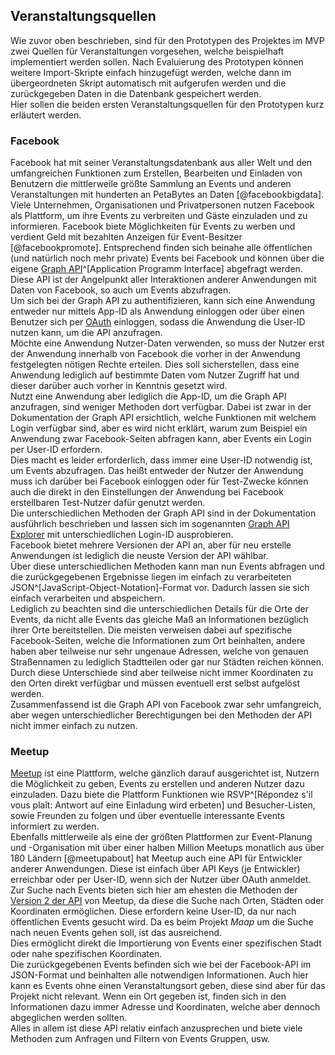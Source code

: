 ## Veranstaltungsquellen

Wie zuvor oben beschrieben, sind für den Prototypen des Projektes im MVP zwei Quellen für Veranstaltungen vorgesehen, welche beispielhaft implementiert werden sollen. Nach Evaluierung des Prototypen können weitere Import-Skripte einfach hinzugefügt werden, welche dann im übergeordneten Skript automatisch mit aufgerufen werden und die zurückgegeben Daten in die Datenbank gespeichert werden.  
Hier sollen die beiden ersten Veranstaltungsquellen für den Prototypen kurz erläutert werden.

### Facebook

Facebook hat mit seiner Veranstaltungsdatenbank aus aller Welt und den umfangreichen Funktionen zum Erstellen, Bearbeiten und Einladen von Benutzern die mittlerweile größte Sammlung an Events und anderen Veranstaltungen mit  hunderten an PetaBytes an Daten [@facebookbigdata].  
Viele Unternehmen, Organisationen und Privatpersonen nutzen Facebook als Plattform, um ihre Events zu verbreiten und Gäste einzuladen und zu informieren. Facebook biete Möglichkeiten für Events zu werben und verdient Geld mit bezahlten Anzeigen für Event-Besitzer [@facebookpromote]. Entsprechend finden sich beinahe alle öffentlichen (und natürlich noch mehr private) Events bei Facebook und können über die eigene [Graph API](https://developers.facebook.com/docs/graph-api)^[Application Programm Interface] abgefragt werden. Diese API ist der Angelpunkt aller Interaktionen anderer Anwendungen mit Daten von Facebook, so auch um Events abzufragen.  
Um sich bei der Graph API zu authentifizieren, kann sich eine Anwendung entweder nur mittels App-ID als Anwendung einloggen oder über einen Benutzer sich per [OAuth](http://oauth.net/) einloggen, sodass die Anwendung die User-ID nutzen kann, um die API anzufragen.  
Möchte eine Anwendung Nutzer-Daten verwenden, so muss der Nutzer erst der Anwendung innerhalb von Facebook die vorher in der Anwendung festgelegten nötigen Rechte erteilen. Dies soll sicherstellen, dass eine Anwendung lediglich auf bestimmte Daten vom Nutzer Zugriff hat und dieser darüber auch vorher in Kenntnis gesetzt wird.  
Nutzt eine Anwendung aber lediglich die App-ID, um die Graph API anzufragen, sind weniger Methoden dort verfügbar. Dabei ist zwar in der Dokumentation der Graph API ersichtlich, welche Funktionen mit welchem Login verfügbar sind, aber es wird nicht erklärt, warum zum Beispiel ein Anwendung zwar Facebook-Seiten abfragen kann, aber Events ein Login per User-ID erfordern.  
Dies macht es leider erforderlich, dass immer eine User-ID notwendig ist, um Events abzufragen. Das heißt entweder der Nutzer der Anwendung muss ich darüber bei Facebook einloggen oder für Test-Zwecke können auch die direkt in den Einstellungen der Anwendung bei Facebook erstellbaren Test-Nutzer dafür genutzt werden.  
Die unterschiedlichen Methoden der Graph API sind in der Dokumentation ausführlich beschrieben und lassen sich im sogenannten [Graph API Explorer](https://developers.facebook.com/tools/explorer/) mit unterschiedlichen Login-ID ausprobieren.  
Facebook bietet mehrere Versionen der API an, aber für neu erstelle Anwendungen ist lediglich die neuste Version der API wählbar.  
Über diese unterschiedlichen Methoden kann man nun Events abfragen und die zurückgegebenen Ergebnisse liegen im einfach zu verarbeiteten JSON^[JavaScript-Object-Notation]-Format vor. Dadurch lassen sie sich einfach verarbeiten und abspeichern.  
Lediglich zu beachten sind die unterschiedlichen Details für die Orte der Events, da nicht alle Events das gleiche Maß an Informationen bezüglich ihrer Orte bereitstellen. Die meisten verweisen dabei auf spezifische Facebook-Seiten, welche die Informationen zum Ort beinhalten, andere haben aber teilweise nur sehr ungenaue Adressen, welche von genauen Straßennamen zu lediglich Stadtteilen oder gar nur Städten reichen können.  
Durch diese Unterschiede sind aber teilweise nicht immer Koordinaten zu den Orten direkt verfügbar und müssen eventuell erst selbst aufgelöst werden.  
Zusammenfassend ist die Graph API von Facebook zwar sehr umfangreich, aber wegen unterschiedlicher Berechtigungen bei den Methoden der API nicht immer einfach zu nutzen.

### Meetup

[Meetup](http://www.meetup.com/) ist eine Plattform, welche gänzlich darauf ausgerichtet ist, Nutzern die Möglichkeit zu geben, Events zu erstellen und anderen Nutzer dazu einzuladen. Dazu biete die Plattform Funktionen wie RSVP^[Répondez s'il vous plaît: Antwort auf eine Einladung wird erbeten] und Besucher-Listen, sowie Freunden zu folgen und über eventuelle interessante Events informiert zu werden.  
Ebenfalls mittlerweile als eine der größten Plattformen zur Event-Planung und -Organisation mit über einer halben Million Meetups monatlich aus über 180 Ländern [@meetupabout] hat Meetup auch eine API für Entwickler anderer Anwendungen. Diese ist einfach über API Keys (je Entwickler) erreichbar oder per User-ID, wenn sich der Nutzer über OAuth anmeldet.  
Zur Suche nach Events bieten sich hier am ehesten die Methoden der [Version 2 der API](http://www.meetup.com/de-DE/meetup_api/docs/2/open_events/) von Meetup, da diese die Suche nach Orten, Städten oder Koordinaten ermöglichen. Diese erfordern keine User-ID, da nur nach öffentlichen Events gesucht wird. Da es beim Projekt *Maap* um die Suche nach neuen Events gehen soll, ist das ausreichend.  
Dies ermöglicht direkt die Importierung von Events einer spezifischen Stadt oder nahe spezifischen Koordinaten.  
Die zurückgegebenen Events befinden sich wie bei der Facebook-API im JSON-Format und beinhalten alle notwendigen Informationen. Auch hier kann es Events ohne einen Veranstaltungsort geben, diese sind aber für das Projekt nicht relevant. Wenn ein Ort gegeben ist, finden sich in den Informationen dazu immer Adresse und Koordinaten, welche aber dennoch abgeglichen werden sollten.  
Alles in allem ist diese API relativ einfach anzusprechen und biete viele Methoden zum Anfragen und Filtern von Events Gruppen, usw.
